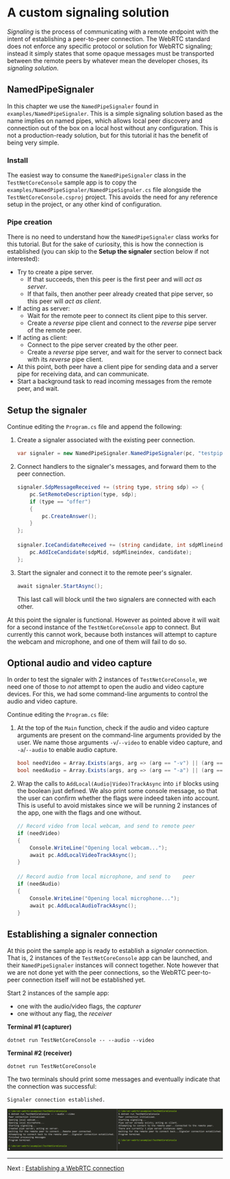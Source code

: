 # A custom signaling solution

_Signaling_ is the process of communicating with a remote endpoint with the intent of establishing a peer-to-peer connection. The WebRTC standard does not enforce any specific protocol or solution for WebRTC signaling; instead it simply states that some opaque messages must be transported between the remote peers by whatever mean the developer choses, its _signaling solution_.

## NamedPipeSignaler

In this chapter we use the `NamedPipeSignaler` found in `examples/NamedPipeSignaler`. This is a simple signaling solution based as the name implies on named pipes, which allows local peer discovery and connection out of the box on a local host without any configuration. This is not a production-ready solution, but for this tutorial it has the benefit of being very simple.

### Install

The easiest way to consume the `NamedPipeSignaler` class in the `TestNetCoreConsole` sample app is to copy the `examples/NamedPipeSignaler/NamedPipeSignaler.cs` file alongside the `TestNetCoreConsole.csproj` project. This avoids the need for any reference setup in the project, or any other kind of configuration.

### Pipe creation

There is no need to understand how the `NamedPipeSignaler` class works for this tutorial. But for the sake of curiosity, this is how the connection is established (you can skip to the **Setup the signaler** section below if not interested):
- Try to create a pipe server.
  - If that succeeds, then this peer is the first peer and will _act as server_. 
  - If that fails, then another peer already created that pipe server, so this peer will _act as client_.
- If acting as server:
  - Wait for the remote peer to connect its client pipe to this server.
  - Create a _reverse_ pipe client and connect to the _reverse_ pipe server of the remote peer.
- If acting as client:
  - Connect to the pipe server created by the other peer.
  - Create a _reverse_ pipe server, and wait for the server to connect back with its _reverse_ pipe client.
- At this point, both peer have a client pipe for sending data and a server pipe for receiving data, and can communicate.
- Start a background task to read incoming messages from the remote peer, and wait.

## Setup the signaler

Continue editing the `Program.cs` file and append the following:

1. Create a signaler associated with the existing peer connection.
   ```cs
   var signaler = new NamedPipeSignaler.NamedPipeSignaler(pc, "testpipe");
   ```

2. Connect handlers to the signaler's messages, and forward them to the peer connection.
   ```cs
   signaler.SdpMessageReceived += (string type, string sdp) => {
       pc.SetRemoteDescription(type, sdp);
       if (type == "offer")
       {
           pc.CreateAnswer();
       }
   };

   signaler.IceCandidateReceived += (string candidate, int sdpMlineindex, string sdpMid) => {
       pc.AddIceCandidate(sdpMid, sdpMlineindex, candidate);
   };
   ```

3. Start the signaler and connect it to the remote peer's signaler.
   ```cs
   await signaler.StartAsync();
   ```
   This last call will block until the two signalers are connected with each other.

At this point the signaler is functional. However as pointed above it will wait for a second instance of the `TestNetCoreConsole` app to connect. But currently this cannot work, because both instances will attempt to capture the webcam and microphone, and one of them will fail to do so.

## Optional audio and video capture

In order to test the signaler with 2 instances of `TestNetCoreConsole`, we need one of those to *not* attempt to open the audio and video capture devices. For this, we had some command-line arguments to control the audio and video capture.

Continue editing the `Program.cs` file:

1. At the top of the `Main` function, check if the audio and video capture arguments are present on the command-line arguments provided by the user. We name those arguments `-v`/`--video` to enable video capture, and `-a`/`--audio` to enable audio capture.
   ```cs
   bool needVideo = Array.Exists(args, arg => (arg == "-v") || (arg ==    "--video"));
   bool needAudio = Array.Exists(args, arg => (arg == "-a") || (arg ==    "--audio"));
   ```

2. Wrap the calls to `AddLocal(Audio|Video)TrackAsync` into `if` blocks using the boolean just defined. We also print some console message, so that the user can confirm whether the flags were indeed taken into account. This is useful to avoid mistakes since we will be running 2 instances of the app, one with the flags and one without.
   ```cs
   // Record video from local webcam, and send to remote peer
   if (needVideo)
   {
       Console.WriteLine("Opening local webcam...");
       await pc.AddLocalVideoTrackAsync();
   }
   
   // Record audio from local microphone, and send to    peer
   if (needAudio)
   {
       Console.WriteLine("Opening local microphone...");
       await pc.AddLocalAudioTrackAsync();
   }
   ```

## Establishing a signaler connection

At this point the sample app is ready to establish a _signaler_ connection. That is, 2 instances of the `TestNetCoreConsole` app can be launched, and their `NamedPipeSignaler` instances will connect together. Note however that we are not done yet with the peer connections, so the WebRTC peer-to-peer connection itself will not be established yet.

Start 2 instances of the sample app:
- one with the audio/video flags, the _capturer_
- one without any flag, the _receiver_

**Terminal #1 (capturer)**
```
dotnet run TestNetCoreConsole -- --audio --video 
```

**Terminal #2 (receiver)**
```
dotnet run TestNetCoreConsole
```

The two terminals should print some messages and eventually indicate that the connection was successful:
```
Signaler connection established.
```

![Signaler connected](cs5.png)

----

Next : [Establishing a WebRTC connection](helloworld-cs-connection-core3.md)
